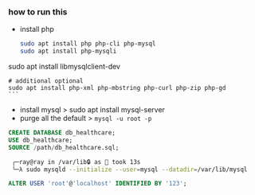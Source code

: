 ### how to run this

- install php

    ```bash
    sudo apt install php php-cli php-mysql
    sudo apt install php-mysqli

sudo apt install libmysqlclient-dev

    # additional optional 
    sudo apt install php-xml php-mbstring php-curl php-zip php-gd
    ```

- install mysql > sudo apt install mysql-server
- purge all the default > `mysql -u root -p`

```sql
CREATE DATABASE db_healthcare;
USE db_healthcare;
SOURCE /path/db_healthcare.sql;
```

```bash
 ╭─ray@ray in /var/lib🔒 as 🧙 took 13s
 ╰─λ sudo mysqld --initialize --user=mysql --datadir=/var/lib/mysql
```

```sql
ALTER USER 'root'@'localhost' IDENTIFIED BY '123';
```
